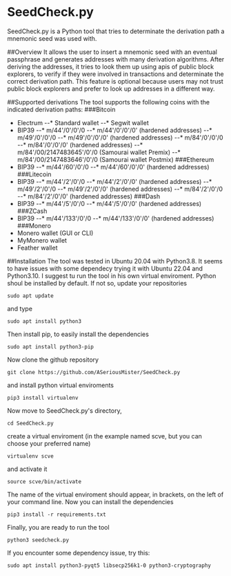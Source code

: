 # SeedCheck.py
SeedCheck.py is a Python tool that tries  to determinate the derivation path a mnemonic seed was used with.

##Overview
It allows the user to insert a mnemonic seed with an eventual passphrase and generates addresses with many derivation algorithms.
After deriving the addresses, it tries to look them up using apis of public block explorers, to verify if they were involved in transactions and determinate the correct derivation path. This feature is optional because users may not trust public block explorers and prefer to look up addresses in a different way.

##Supported derivations
The tool supports the following coins with the indicated derivation paths:
###Bitcoin
- Electrum
--* Standard wallet
--* Segwit wallet
- BIP39
--* m/44'/0'/0'/0
--* m/44'/0'/0'/0' (hardened addresses)
--* m/49'/0'/0'/0
--* m/49'/0'/0'/0' (hardened addresses)
--* m/84'/0'/0'/0
--* m/84'/0'/0'/0' (hardened addresses)
--* m/84'/00/2147483645'/0'/0 (Samourai wallet Premix)
--* m/84'/00/2147483646'/0'/0 (Samourai wallet Postmix)
###Ethereum
- BIP39
--* m/44'/60'/0'/0
--* m/44'/60'/0'/0' (hardened addresses)
###Litecoin
- BIP39
--* m/44'/2'/0'/0
--* m/44'/2'/0'/0' (hardened addresses)
--* m/49'/2'/0'/0
--* m/49'/2'/0'/0' (hardened addresses)
--* m/84'/2'/0'/0
--* m/84'/2'/0'/0' (hardened addresses)
###Dash
- BIP39
--* m/44'/5'/0'/0
--* m/44'/5'/0'/0' (hardened addresses)
###ZCash
- BIP39
--* m/44'/133'/0'/0
--* m/44'/133'/0'/0' (hardened addresses)
###Monero
- Monero wallet (GUI or CLI)
- MyMonero wallet
- Feather wallet

##Installation
The tool was tested in Ubuntu 20.04 with Python3.8. It seems to have issues with some dependecy trying it with Ubuntu 22.04 and Python3.10. 
I suggest tu run the tool in his own virtual enviroment.
Python shoul be installed by default. If not so, update your repositories
```
sudo apt update
```
and type
```
sudo apt install python3
```
Then install pip, to easily install the dependencies
```
sudo apt install python3-pip
```
Now clone the github repository
```
git clone https://github.com/ASeriousMister/SeedCheck.py
```
and install python virtual enviroments
```
pip3 install virtualenv
```
Now move to SeedCheck.py's directory,
```
cd SeedCheck.py
```
create a virtual enviroment (in the example named scve, but you can choose your preferred name)
```
virtualenv scve
```
and activate it
```
source scve/bin/activate
```
The name of the virtual enviroment should appear, in brackets, on the left of your command line. 
Now you can install the dependencies
```
pip3 install -r requirements.txt
```
Finally, you are ready to run the tool
```
python3 seedcheck.py
```

If you encounter some dependency issue, try this:
```
sudo apt install python3-pyqt5 libsecp256k1-0 python3-cryptography
```
